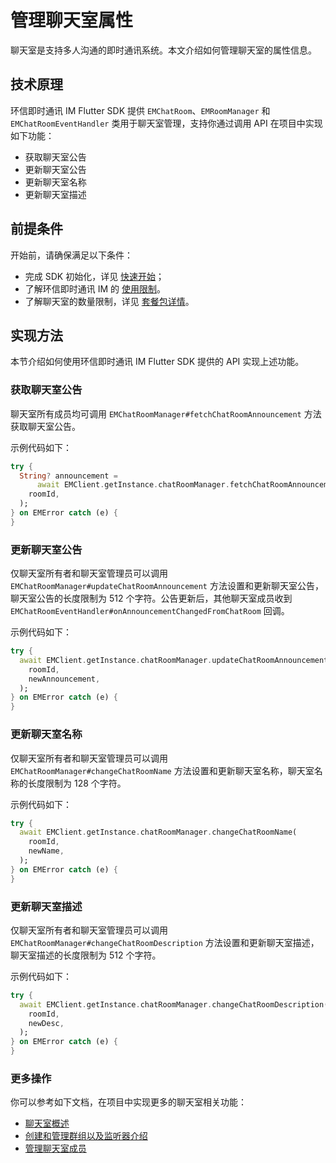 # 管理聊天室属性

<Toc />

聊天室是支持多人沟通的即时通讯系统。本文介绍如何管理聊天室的属性信息。

## 技术原理

环信即时通讯 IM Flutter SDK 提供 `EMChatRoom`、`EMRoomManager` 和 `EMChatRoomEventHandler` 类用于聊天室管理，支持你通过调用 API 在项目中实现如下功能：

- 获取聊天室公告
- 更新聊天室公告
- 更新聊天室名称
- 更新聊天室描述

## 前提条件

开始前，请确保满足以下条件：

- 完成 SDK 初始化，详见 [快速开始](quickstart.html)；
- 了解环信即时通讯 IM 的 [使用限制](/product/limitation.html)。
- 了解聊天室的数量限制，详见 [套餐包详情](https://www.easemob.com/pricing/im)。

## 实现方法

本节介绍如何使用环信即时通讯 IM Flutter SDK 提供的 API 实现上述功能。

### 获取聊天室公告

聊天室所有成员均可调用 `EMChatRoomManager#fetchChatRoomAnnouncement` 方法获取聊天室公告。

示例代码如下：

```dart
try {
  String? announcement =
      await EMClient.getInstance.chatRoomManager.fetchChatRoomAnnouncement(
    roomId,
  );
} on EMError catch (e) {
}
```

### 更新聊天室公告

仅聊天室所有者和聊天室管理员可以调用 `EMChatRoomManager#updateChatRoomAnnouncement` 方法设置和更新聊天室公告，聊天室公告的长度限制为 512 个字符。公告更新后，其他聊天室成员收到 `EMChatRoomEventHandler#onAnnouncementChangedFromChatRoom` 回调。

示例代码如下：

```dart
try {
  await EMClient.getInstance.chatRoomManager.updateChatRoomAnnouncement(
    roomId,
    newAnnouncement,
  );
} on EMError catch (e) {
}
```

### 更新聊天室名称

仅聊天室所有者和聊天室管理员可以调用 `EMChatRoomManager#changeChatRoomName` 方法设置和更新聊天室名称，聊天室名称的长度限制为 128 个字符。

示例代码如下：

```dart
try {
  await EMClient.getInstance.chatRoomManager.changeChatRoomName(
    roomId,
    newName,
  );
} on EMError catch (e) {
}
```

### 更新聊天室描述

仅聊天室所有者和聊天室管理员可以调用 `EMChatRoomManager#changeChatRoomDescription` 方法设置和更新聊天室描述，聊天室描述的长度限制为 512 个字符。

示例代码如下：

```dart
try {
  await EMClient.getInstance.chatRoomManager.changeChatRoomDescription(
    roomId,
    newDesc,
  );
} on EMError catch (e) {
}
```

### 更多操作

你可以参考如下文档，在项目中实现更多的聊天室相关功能：

- [聊天室概述](room_overview.html)
- [创建和管理群组以及监听器介绍](group_manage.html)
- [管理聊天室成员](room_members.html)